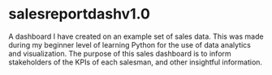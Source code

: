 # salesreportdashv1.0
A dashboard I have created on an example set of sales data. This was made during my beginner level of learning Python for the use of data analytics and visualization. The purpose of this sales dashboard is to inform stakeholders of the KPIs of each salesman, and other insightful information. 
